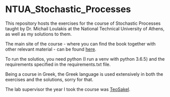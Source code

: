 # NTUA_Stochastic_Processes

This repository hosts the exercises for the course of Stochastic Processes taught by Dr. 
Michail Loulakis at the National Technical University of Athens, as well as my solutions to them.

The main site of the course - where you can find the book together with other relevant material - can be found [here](http://mycourses.ntua.gr/course_description/index.php?cidReq=SEMFE1120).

To run the solutios, you need python (I run a venv with python 3.6.5) and the requirements specified in the requirements.txt file.

Being a course in Greek, the Greek language is used extensively in both the exercises and the solutions, sorry for that.

The lab supervisor the year I took the course was [TeoSakel](https://github.com/TeoSakel).
